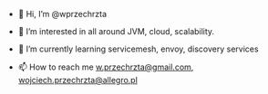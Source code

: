 - 👋 Hi, I’m @wprzechrzta
- 👀 I’m interested in all around JVM, cloud, scalability.
- 🌱 I’m currently learning servicemesh, envoy, discovery services 

- 📫 How to reach me w.przechrzta@gmail.com, wojciech.przechrzta@allegro.pl

<!---
wprzechrzta/wprzechrzta is a ✨ special ✨ repository because its `README.md` (this file) appears on your GitHub profile.
You can click the Preview link to take a look at your changes.
--->
